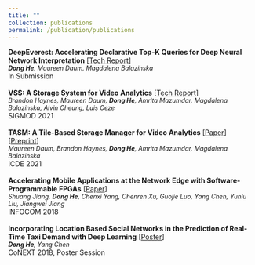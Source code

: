 ```yaml
---
title: ""
collection: publications
permalink: /publication/publications
---
```

<b>DeepEverest: Accelerating Declarative Top-K Queries for Deep Neural Network Interpretation</b> [[Tech Report](https://arxiv.org/abs/2104.02234)] <br>
<i style="font-size:90%"><b>Dong He</b>, Maureen Daum, Magdalena Balazinska</i> <br>
In Submission <br>
<br>
<b>VSS: A Storage System for Video Analytics</b> [[Tech Report](https://arxiv.org/abs/2103.16604)] <br>
<i style="font-size:90%">Brandon Haynes, Maureen Daum, <b>Dong He</b>, Amrita Mazumdar, Magdalena Balazinska, Alvin Cheung, Luis Ceze</i> <br>
SIGMOD 2021 <br>
<br>
<b>TASM: A Tile-Based Storage Manager for Video Analytics</b> [[Paper](https://db.cs.washington.edu/projects/visualworld/tasm.pdf)] [[Preprint](https://arxiv.org/abs/2006.02958)]<br>
<i style="font-size:90%">Maureen Daum, Brandon Haynes, <b>Dong He</b>, Amrita Mazumdar, Magdalena Balazinska</i> <br>
ICDE 2021 <br>
<br>
<b>Accelerating Mobile Applications at the Network Edge with Software-Programmable FPGAs</b> [[Paper](https://dongheuw.github.io/files/edgefpga-infocom18.pdf)] <br>
<i style="font-size:90%">Shuang Jiang, <b>Dong He</b>, Chenxi Yang, Chenren Xu, Guojie Luo, Yang Chen, Yunlu Liu, Jiangwei Jiang</i> <br>
INFOCOM 2018 <br>
<br>
<b>Incorporating Location Based Social Networks in the Prediction of Real-Time Taxi Demand with Deep Learning</b> [[Poster](https://dongheuw.github.io/files/taxi-conext18.pdf)] <br>
<i style="font-size:90%"><b>Dong He</b>, Yang Chen</i> <br>
CoNEXT 2018, Poster Session <br>